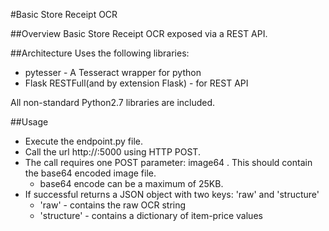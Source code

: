 #Basic Store Receipt OCR

##Overview
Basic Store Receipt OCR exposed via a REST API.

##Architecture
Uses the following libraries:
* pytesser - A Tesseract wrapper for python
* Flask RESTFull(and by extension Flask) - for REST API

All non-standard Python2.7 libraries are included.

##Usage
* Execute the endpoint.py file.
* Call the url http://<ServerIP>:5000 using HTTP POST.
* The call requires one POST parameter: image64 . This should contain the base64 encoded image file.
    * base64 encode can be a maximum of 25KB.
* If successful returns a JSON object with two keys: 'raw' and 'structure'
    * 'raw' - contains the raw OCR string
    * 'structure' - contains a dictionary of item-price values
